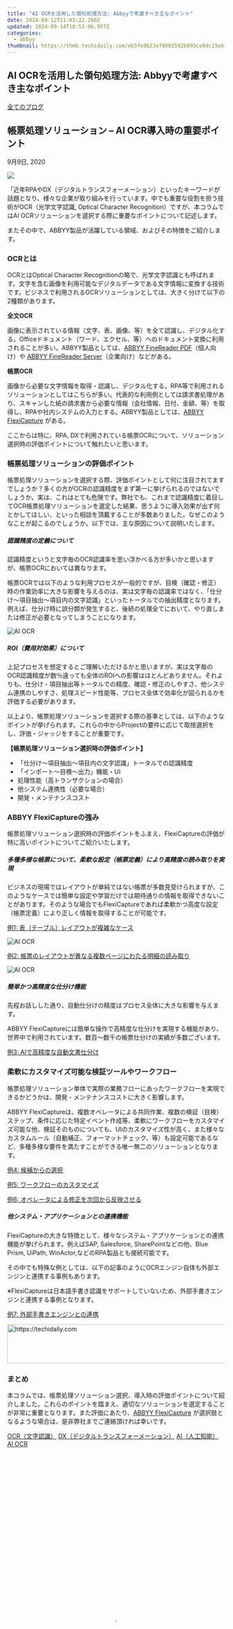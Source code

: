 ```yaml
---
title: "AI OCRを活用した領句処理方法: Abbyyで考慮すべき主なポイント"
date: 2024-09-12T21:03:22.266Z
updated: 2024-09-14T18:53:06.957Z
categories:
  - abbyy
thumbnail: https://thmb.techidaily.com/eb5fe9623ef8001592b893ca9dc19a617df53079daa5a9aa99a5d5766cabadbb.jpg
---
```


## AI OCRを活用した領句処理方法: Abbyyで考慮すべき主なポイント

[全てのブログ](https://tools.techidaily.com/abbyy/products/)

## 帳票処理ソリューション – AI OCR導入時の重要ポイント

9月9日, 2020

![](https://static2.abbyy.com/abbyycommedia/29434/02-ocr-848x444.jpg) 

「近年RPAやDX（デジタルトランスフォーメーション）といったキーワードが話題となり、様々な企業が取り組みを行っています。中でも重要な役割を担う技術がOCR（光学文字認識, Optical Character Recognition）ですが、本コラムではAI OCRソリューションを選択する際に重要なポイントについて記述します。

またその中で、ABBYY製品が活躍している領域、およびその特徴をご紹介します。

### OCRとは

OCRとはOptical Character Recognitionの略で、光学文字認識とも呼ばれます。文字を含む画像を利用可能なデジタルデータである文字情報に変換する技術です。ビジネスで利用されるOCRソリューションとしては、大きく分けて以下の2種類があります。

**全文OCR**

画像に表示されている情報（文字、表、画像、等）を全て認識し、デジタル化する。Officeドキュメント（ワード、エクセル、等）へのドキュメント変換に利用されることが多い。ABBYY製品としては、[ABBYY FineReader PDF](https://tools.techidaily.com/abbyy/products/)（個人向け）や [ABBYY FineReader Server](https://tools.techidaily.com/abbyy/products/)（企業向け）などがある。

**帳票OCR**

画像から必要な文字情報を取得・認識し、デジタル化する。RPA等で利用されるソリューションとしてはこちらが多い。代表的な利用例としては請求書処理があり、スキャンした紙の請求書から必要な情報（会社情報、日付、金額、等）を取得し、RPAや社内システムの入力とする。ABBYY製品としては、[ABBYY FlexiCapture](https://tools.techidaily.com/abbyy/products/) がある。

ここからは特に、RPA, DXで利用されている帳票OCRについて、ソリューション選択時の評価ポイントについて触れたいと思います。

### 帳票処理ソリューションの評価ポイント

帳票処理ソリューションを選択する際、評価ポイントとして何に注目されてますでしょうか？多くの方がOCRの認識精度をまず第一に挙げられるのではないでしょうか。実は、これはとても危険です。弊社でも、これまで認識精度に着目してOCR帳票処理ソリューションを選定した結果、思うように導入効果が出ず何とかしてほしい、といった相談を頂戴することが多数ありました。なぜこのようなことが起こるのでしょうか。以下では、主な原因について説明いたします。

##### 認識精度の定義について

認識精度というと文字毎のOCR認識率を思い浮かべる方が多いかと思いますが、帳票OCRにおいては異なります。

帳票OCRでは以下のような利用プロセスが一般的ですが、目検（確認・修正）時の作業効率に大きな影響を与えるのは、実は文字毎の認識率ではなく、「仕分け～項目抽出～項目内の文字認識」といったトータルでの抽出精度となります。例えば、仕分け時に誤分類が発生すると、後続の処理全てにおいて、やり直しまたは修正が必要となってしまうことになります。

![AI OCR](https://static1.abbyy.com/abbyycommedia/29415/solcial-media-image.jpg)

##### ROI（費用対効果）について

上記プロセスを想定するとご理解いただけるかと思いますが、実は文字毎のOCR認識精度が数％違っても全体のROIへの影響はほとんどありません。それよりも、仕分け・項目抽出等トータルでの精度、確認・修正のしやすさ、他システム連携のしやすさ、処理スピード性能等、プロセス全体で効率化が図られるかを評価する必要があります。

以上より、帳票処理ソリューションを選択する際の基準としては、以下のようなポイントが挙げられます。これらの中からProjectの要件に応じて取捨選択をし、評価・ジャッジをすることが重要です。

**【帳票処理ソリューション選択時の評価ポイント】**

* 「仕分け～項目抽出～項目内の文字認識」トータルでの認識精度
* 「インポート～目検～出力」機能・UI
* 処理性能（高トランザクションの場合）
* 他システム連携性（必要な場合）
* 開発・メンテナンスコスト

### ABBYY FlexiCaptureの強み

帳票処理ソリューション選択時の評価ポイントをふまえ、FlexiCaptureの評価が特に高いポイントについてご紹介いたします。

##### 多種多様な帳票について、柔軟な設定（帳票定義）により高精度の読み取りを実現

ビジネスの現場ではレイアウトが単純ではない帳票が多数見受けられますが、このようなケースでは簡単な設定や学習だけでは期待通りの情報を取得できないことがあります。そのような場合でもFlexiCaptureであれば柔軟かつ高度な設定（帳票定義）により正しく情報を取得することが可能です。

[例1: 表（テーブル）レイアウトが複雑なケース](https://tools.techidaily.com/abbyy/products/)

![AI OCR](https://static1.abbyy.com/abbyycommedia/29417/forms-image.png)

[例2: 帳票のレイアウトが異なる複数ページにわたる明細の読み取り](https://tools.techidaily.com/abbyy/products/)

![AI OCR](https://static1.abbyy.com/abbyycommedia/29416/forms-image-2.png)

##### 簡単かつ高精度な仕分け機能

先程お話しした通り、自動仕分けの精度はプロセス全体に大きな影響を与えます。

ABBYY FlexiCaptureには簡単な操作で高精度な仕分けを実現する機能があり、世界中で利用されています。数百～数千の帳票仕分けの実績が多数ございます。

[例3: AIで高精度な自動文書仕分け](https://tools.techidaily.com/abbyy/products/)

### 柔軟にカスタマイズ可能な検証ツールやワークフロー

帳票処理ソリューション単体で実際の業務フローにあったワークフローを実現できるかどうかは、開発・メンテナンスコストに大きく影響します。

ABBYY FlexiCaptureは、複数オペレータによる共同作業、複数の検証（目検）ステップ、条件に応じた特定イベント作成等、柔軟にワークフローをカスタマイズ可能な他、検証そのものについても、UIのカスタマイズ性が高く、また様々なカスタムルール（自動補正、フォーマットチェック、等）も設定可能であるなど、多種多様な要件を満たすことができる唯一無二のソリューションとなります。

[例4: 候補からの選択](https://tools.techidaily.com/abbyy/products/)

[例5: ワークフローのカスタマイズ](https://tools.techidaily.com/abbyy/products/)

[例6: オペレータによる修正を次回から反映させる](https://tools.techidaily.com/abbyy/products/)

##### 他システム・アプリケーションとの連携機能

FlexiCaptureの大きな特徴として、様々なシステム・アプリケーションとの連携機能が挙げられます。例えばSAP, Salesforce, SharePointなどの他、Blue Prism, UiPath, WinActor,などのRPA製品とも接続可能です。

その中でも特殊な例としては、以下の記事のようにOCRエンジン自体も外部エンジンと連携する事例もあります。

※FlexiCaptureは日本語手書き認識をサポートしていないため、外部手書きエンジンと連携する事例となります。

[例7: 外部手書きエンジンとの連携](https://tools.techidaily.com/abbyy/products/)

<!-- affiliate ads begin -->
<a href="https://appsumo.8odi.net/c/5597632/2132161/7443" target="_top" id="2132161">
  <img src="//a.impactradius-go.com/display-ad/7443-2132161" border="0" alt="https://techidaily.com" width="728" height="90"/>
</a>
<img height="0" width="0" src="https://appsumo.8odi.net/i/5597632/2132161/7443" style="position:absolute;visibility:hidden;" border="0" />
<!-- affiliate ads end -->

### まとめ

本コラムでは、帳票処理ソリューション選択、導入時の評価ポイントについて紹介しました。これらのポイントを踏まえ、適切なソリューションを選定することが非常に重要となります。また評価にあたり、[ABBYY FlexiCapture](https://tools.techidaily.com/abbyy/products/) が選択肢となるような場合は、是非弊社までご連絡頂ければ幸いです。

[OCR（文字認識）](https://tools.techidaily.com/abbyy/products/) [DX（デジタルトランスフォーメーション）](https://tools.techidaily.com/abbyy/products/) [AI（人工知能）](https://tools.techidaily.com/abbyy/products/) [AI OCR](https://tools.techidaily.com/abbyy/products/) 

<!-- affiliate ads begin -->
<span id="1899850">
					<video width="486" height="864" style="cursor:pointer"
           poster="//a.impactradius-go.com/display-clicktoplayimage/1899850.png"
           onclick="if(!this.playClicked){this.play();this.setAttribute('controls',true);this.playClicked=true;}">
	   <source src="//a.impactradius-go.com/display-ad/14483-1899850">
	   <img src="//a.impactradius-go.com/display-clicktoplayimage/1899850.png" style="border: none; height: 100%; width: 100%; object-fit: contain">
	</video>
	<div style="width:304px;text-align:center"><a href="javascript:window.open(decodeURIComponent('https%3A%2F%2Felectronicx.pxf.io%2Fc%2F5597632%2F1899850%2F14483'), '_blank');void(0);">Click here</a></div>
</span>
<img height="0" width="0" src="https://imp.pxf.io/i/5597632/1899850/14483" style="position:absolute;visibility:hidden;" border="0" />
<!-- affiliate ads end -->

### いいね！、シェア、再投稿

シェア 

#### ブログのアップデートを購読

名\*

電子メール\*

国\*

国アフガニスタンオーランド諸島アルバニアアルジェリアアメリカ領サモアアンドラアンゴラアンギラ南極アンティグア・バーブーダアルゼンチンアルメニアアルバオーストラリアオーストリアアゼルバイジャンバハマバーレーンバングラデシュバルバドスベルギーベリーズベナンバミューダブータンボリビアカリブ海オランダボスニア・ヘルツェゴビナボツワナブーベ島ブラジルイギリス領インド洋地域イギリス領ヴァージン諸島ブルネイ・ダルサラームブルガリアブルキナファソブルンジカンボジアカメルーンカナダカーボベルデケイマン諸島中央アフリカ共和国チャドチリ中華人民共和国クリスマス島ココス（キーリング）諸島コロンビアコモロコンゴ共和国コンゴ民主共和国クック諸島コスタリカクロアチアキュラソーキプロスチェココートジボワールデンマークジブチドミニカ国ドミニカ共和国エクアドルエジプトエルサルバドル赤道ギニアエリトリアエストニアエチオピアフォークランド（マルビナス）諸島フェロー諸島フィジーフィンランドフランスフランス領ギアナフランス領ポリネシアフランス領南方・南極地域ガボンガンビアジョージアドイツガーナジブラルタルギリシャグリーンランドグレナダグアドループグアムグアテマラガーンジーギニアギニアビサウガイアナハイチハード島とマクドナルド諸島バチカンホンジュラス香港ハンガリーアイスランドインドインドネシアイラクアイルランドマン島イスラエルITジャマイカ日本ジャージーヨルダンカザフスタンケニアキリバス大韓民国クウェートKyrgyzstanラオスラトビアレバノンレソトリベリアリビアリヒテンシュタインリトアニアルクセンブルクマカオマケドニアマダガスカルマラウイマレーシアモルディブマリマルタマーシャル諸島マルティニークモーリタニアモーリシャスマヨットメキシコミクロネシアモルドバモナコモンゴルモンテネグロモントセラトモロッコモザンビークミャンマーナミビアナウルネパールオランダオランダ領アンティル諸島ニューカレドニアニュージーランドニカラグアニジェールナイジェリアニウエノーフォーク島北マリアナ諸島ノルウェーオマーンパキスタンパラオパレスチナパナマパプアニューギニアパラグアイペルーフィリピンピトケアンポーランドポルトガルプエルトリコカタールルーマニアルワンダレユニオンセントヘレナセントクリストファー・ネイビスセントルシアサンピエール島・ミクロン島セントビンセントおよびグレナディーン諸島サン・バルテルミーサン・マルタン（フランス領）サモアサンマリノサントメ・プリンシペサウジアラビアセネガルセルビアセーシェルシエラレオネシンガポールシント・マールテン（オランダ領）スロバキアスロベニアソロモン諸島南アフリカサウスジョージア・サウスサンドウィッチ諸島南スーダンスペインスリランカスリナムスヴァールバル諸島およびヤンマイエン島スワジランドスウェーデンスイス台湾タジキスタンタンザニアタイ東ティモールトーゴトケラウトンガトリニダード・トバゴチュニジアトルコタークス・カイコス諸島ツバルウガンダウクライナアラブ首長国連邦イギリスアメリカ合衆国ウルグアイ合衆国領有小離島ウズベキスタンバヌアツベネズエラベトナムアメリカ領ヴァージン諸島ウォリス・フツナ西サハラザンビアジンバブエ

* [プライバシーポリシー](https://tools.techidaily.com/abbyy/products/)と[クッキーポリシー](https://tools.techidaily.com/abbyy/products/)を読み、同意します。

* ABBYY Solutions Ltd.製品と技術に関連するニュース、イベントとウェビナーへのご案内、ABBYY Solutions Ltd.製品とサービスに関連するホワイトペーパーやコンテンツの情報など、ABBYY Solutions Ltd.からのメールを受け取ることに同意します。  
    
私は、ABBYY Solutions Ltd.から送信されるEメールに記載された配信停止リンクをクリックするか、または [ABBYYデータ主体アクセス権利フォームを](https://tools.techidaily.com/abbyy/products/) 介していつでも同意を取り消すことができることを理解しています。

Referrer

姓

Query string

Product Interest Temp

UTM Campaign Name

UTM Medium

UTM Source

ITM Source

GA Client ID

UTM Content

GDPR Consent Note

Captcha Score

Page URL

Connect with us

<ins class="adsbygoogle"
     style="display:block"
     data-ad-format="autorelaxed"
     data-ad-client="ca-pub-7571918770474297"
     data-ad-slot="1223367746"></ins>

<ins class="adsbygoogle"
     style="display:block"
     data-ad-client="ca-pub-7571918770474297"
     data-ad-slot="8358498916"
     data-ad-format="auto"
     data-full-width-responsive="true"></ins>

<span class="atpl-alsoreadstyle">Also read:</span>
<div><ul>
<li><a href="https://extra-hints.techidaily.com/new-creating-captivating-podcast-highlights/"><u>[New] Creating Captivating Podcast Highlights</u></a></li>
<li><a href="https://solve-marvelous.techidaily.com/cookiebot-driven-performance-mastering-online-marketing-metrics-effortlessly/"><u>Cookiebot-Driven Performance: Mastering Online Marketing Metrics Effortlessly</u></a></li>
<li><a href="https://solve-marvelous.techidaily.com/cookiebot-enabled-enhancing-user-experience-and-conversion-rates/"><u>Cookiebot-Enabled: Enhancing User Experience and Conversion Rates</u></a></li>
<li><a href="https://solve-marvelous.techidaily.com/cookiebot-enabled-enhancing-your-sites-analytics-and-personalization/"><u>Cookiebot-Enabled: Enhancing Your Site's Analytics and Personalization</u></a></li>
<li><a href="https://solve-marvelous.techidaily.com/cookiebot-optimizing-your-site-with-advanced-tracking-technology/"><u>Cookiebot: Optimizing Your Site with Advanced Tracking Technology</u></a></li>
<li><a href="https://solve-marvelous.techidaily.com/cookiebot-the-secret-ingredient-for-optimized-user-experience/"><u>Cookiebot: The Secret Ingredient for Optimized User Experience</u></a></li>
<li><a href="https://extra-hints.techidaily.com/cutting-edge-techniques-for-fast-facebook-image-assembly/"><u>Cutting-Edge Techniques for Fast Facebook Image Assembly</u></a></li>
<li><a href="https://android-unlock.techidaily.com/how-to-unlock-vivo-y56-5g-bootloader-easily-by-drfone-android/"><u>How to Unlock Vivo Y56 5G Bootloader Easily</u></a></li>
<li><a href="https://android-transfer.techidaily.com/in-2024-5-ways-to-teach-you-to-transfer-files-from-zte-axon-40-lite-to-other-android-devices-easily-drfone-by-drfone-transfer-from-android-transfer-from-android/"><u>In 2024, 5 Ways To Teach You To Transfer Files from ZTE Axon 40 Lite to Other Android Devices Easily | Dr.fone</u></a></li>
<li><a href="https://change-location.techidaily.com/in-2024-catchemall-celebrate-national-pokemon-day-with-virtual-location-on-samsung-galaxy-a05-drfone-by-drfone-virtual-android/"><u>In 2024, CatchEmAll Celebrate National Pokémon Day with Virtual Location On Samsung Galaxy A05 | Dr.fone</u></a></li>
<li><a href="https://tech-hub.techidaily.com/step-by-step-guide-activating-and-using-the-bing-ai-chat-feature-on-android-devices/"><u>Step-by-Step Guide: Activating and Using the Bing AI Chat Feature on Android Devices</u></a></li>
<li><a href="https://instagram-video-recordings.techidaily.com/the-pathway-to-instagrams-elite-circle-expanding-your-audience-with-key-tips/"><u>The Pathway to Instagram's Elite Circle Expanding Your Audience with Key Tips</u></a></li>
<li><a href="https://screen-capture.techidaily.com/windows-guide-free-tools-for-capturing-live-tv/"><u>Windows Guide Free Tools for Capturing Live TV</u></a></li>
</ul></div>

